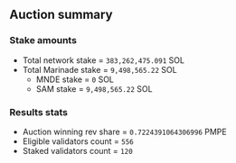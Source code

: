 ## Auction summary

### Stake amounts
- Total network stake = `383,262,475.091` SOL
- Total Marinade stake = `9,498,565.22` SOL
  - MNDE stake = `0` SOL
  - SAM stake = `9,498,565.22` SOL

### Results stats
- Auction winning rev share = `0.7224391064306996` PMPE
- Eligible validators count = `556`
- Staked validators count = `120`
